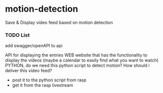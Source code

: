 # motion-detection
Save &amp; Display video feed based on motion detection


### TODO List
add swagger/openAPI to api

API for displaying the entries
WEB website that has the functionality to display the videos (maybe a calendar to easily find what you want to watch)
PYTHON, do we need this python script to detect motion?
How should i deliver this video feed?
 - post it to the python script from rasp
 - get it from the rasp livestream
 